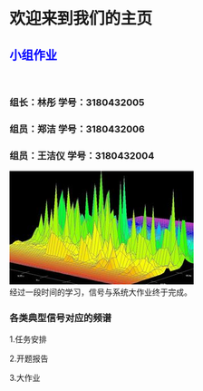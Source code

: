 <IDOCTYPE html>
<head>
<meta charset="utf-8">
</head>
<body>
<h1>欢迎来到我们的主页</h1>
<h2 style="color:blue;">小组作业</h2>
<br>
<h3>组长：林彤   学号：3180432005</h3> 
<h3>组员：郑洁   学号：3180432006</h3>
<h3>组员：王洁仪 学号：3180432004</h3>
<p>
<p1>
<img src="timg.jpg">
<br>
</p1> 经过一段时间的学习，信号与系统大作业终于完成。
</p>
<h3>各类典型信号对应的频谱</h3>
<p>
<p1>1.任务安排</p1>
</p>
<p>
<p1>2.开题报告</p1>
</p>
<p>
<p1>3.大作业</p1>
</p>
</body>
</html>
